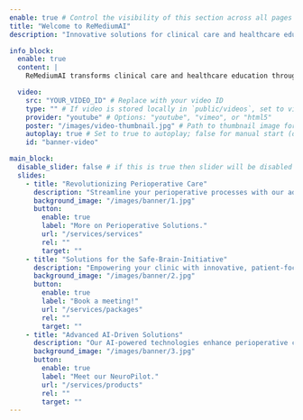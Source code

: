 ```yaml
---
enable: true # Control the visibility of this section across all pages where it is used
title: "Welcome to ReMediumAI"
description: "Innovative solutions for clinical care and healthcare education"

info_block:
  enable: true
  content: |
    ReMediumAI transforms clinical care and healthcare education through innovative digital solutions. Our platform streamlines perioperative processes and enhances medical training.

  video:
    src: "YOUR_VIDEO_ID" # Replace with your video ID
    type: "" # If video is stored locally in `public/videos`, set to video file type (e.g., "video/mp4")
    provider: "youtube" # Options: "youtube", "vimeo", or "html5"
    poster: "/images/video-thumbnail.jpg" # Path to thumbnail image for the video
    autoplay: true # Set to true to autoplay; false for manual start (default: false)
    id: "banner-video"

main_block:
  disable_slider: false # if this is true then slider will be disabled and only first slide from below will be shown
  slides:
    - title: "Revolutionizing Perioperative Care"
      description: "Streamline your perioperative processes with our advanced digital platform. <br/> Enhance data collection, improve compliance, and accelerate clinical care outcomes."
      background_image: "/images/banner/1.jpg"
      button:
        enable: true
        label: "More on Perioperative Solutions."
        url: "/services/services"
        rel: ""
        target: ""
    - title: "Solutions for the Safe-Brain-Initiative"
      description: "Empowering your clinic with innovative, patient-focused digital solutions for sustainable integration of the safe-brain, perioperative care bundesl and enhance patient-centered precision care."
      background_image: "/images/banner/2.jpg"
      button:
        enable: true
        label: "Book a meeting!"
        url: "/services/packages"
        rel: ""
        target: ""
    - title: "Advanced AI-Driven Solutions"
      description: "Our AI-powered technologies enhance perioperative care with smart tools and intelligent systems for better outcomes."
      background_image: "/images/banner/3.jpg"
      button:
        enable: true
        label: "Meet our NeuroPilot."
        url: "/services/products"
        rel: ""
        target: ""
---
```

